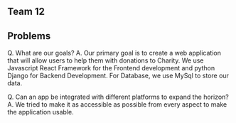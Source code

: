 ## Team 12

## Problems
Q. What are our goals?
A. Our primary goal is to create a web application that will allow users to help them with donations to Charity. We use Javascript React Framework for the Frontend development and python Django for Backend Development. For Database, we use MySql to store our data.

Q. Can an app be integrated with different platforms to expand the horizon? 
A. We tried to make it as accessible as possible from every aspect to make the application usable.


